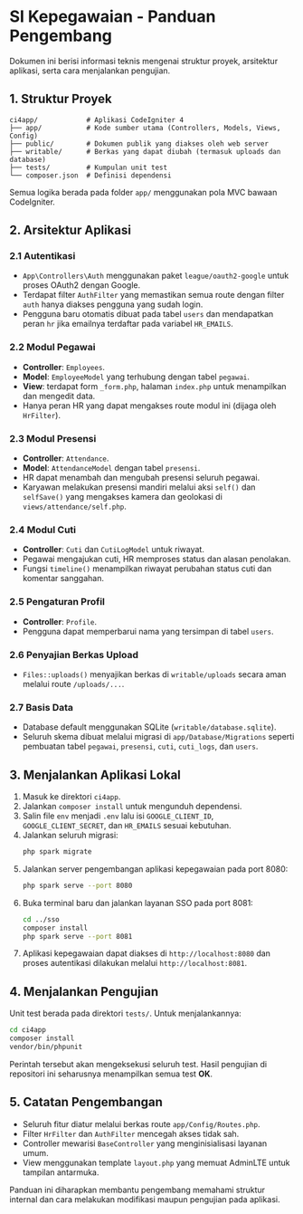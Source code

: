 # SI Kepegawaian - Panduan Pengembang

Dokumen ini berisi informasi teknis mengenai struktur proyek, arsitektur aplikasi, serta cara menjalankan pengujian.

## 1. Struktur Proyek

```
ci4app/            # Aplikasi CodeIgniter 4
├── app/           # Kode sumber utama (Controllers, Models, Views, Config)
├── public/        # Dokumen publik yang diakses oleh web server
├── writable/      # Berkas yang dapat diubah (termasuk uploads dan database)
├── tests/         # Kumpulan unit test
└── composer.json  # Definisi dependensi
```

Semua logika berada pada folder `app/` menggunakan pola MVC bawaan CodeIgniter.

## 2. Arsitektur Aplikasi

### 2.1 Autentikasi

- `App\Controllers\Auth` menggunakan paket `league/oauth2-google` untuk proses OAuth2 dengan Google.
- Terdapat filter `AuthFilter` yang memastikan semua route dengan filter `auth` hanya diakses pengguna yang sudah login.
- Pengguna baru otomatis dibuat pada tabel `users` dan mendapatkan peran `hr` jika emailnya terdaftar pada variabel `HR_EMAILS`.

### 2.2 Modul Pegawai

- **Controller**: `Employees`.
- **Model**: `EmployeeModel` yang terhubung dengan tabel `pegawai`.
- **View**: terdapat form `_form.php`, halaman `index.php` untuk menampilkan dan mengedit data.
- Hanya peran HR yang dapat mengakses route modul ini (dijaga oleh `HrFilter`).

### 2.3 Modul Presensi

- **Controller**: `Attendance`.
- **Model**: `AttendanceModel` dengan tabel `presensi`.
- HR dapat menambah dan mengubah presensi seluruh pegawai.
- Karyawan melakukan presensi mandiri melalui aksi `self()` dan `selfSave()` yang mengakses kamera dan geolokasi di `views/attendance/self.php`.

### 2.4 Modul Cuti

- **Controller**: `Cuti` dan `CutiLogModel` untuk riwayat.
- Pegawai mengajukan cuti, HR memproses status dan alasan penolakan.
- Fungsi `timeline()` menampilkan riwayat perubahan status cuti dan komentar sanggahan.

### 2.5 Pengaturan Profil

- **Controller**: `Profile`.
- Pengguna dapat memperbarui nama yang tersimpan di tabel `users`.

### 2.6 Penyajian Berkas Upload

- `Files::uploads()` menyajikan berkas di `writable/uploads` secara aman melalui route `/uploads/...`.

### 2.7 Basis Data

- Database default menggunakan SQLite (`writable/database.sqlite`).
- Seluruh skema dibuat melalui migrasi di `app/Database/Migrations` seperti pembuatan tabel `pegawai`, `presensi`, `cuti`, `cuti_logs`, dan `users`.

## 3. Menjalankan Aplikasi Lokal

1. Masuk ke direktori `ci4app`.
2. Jalankan `composer install` untuk mengunduh dependensi.
3. Salin file `env` menjadi `.env` lalu isi `GOOGLE_CLIENT_ID`, `GOOGLE_CLIENT_SECRET`, dan `HR_EMAILS` sesuai kebutuhan.
4. Jalankan seluruh migrasi:
   ```bash
   php spark migrate
   ```
5. Jalankan server pengembangan aplikasi kepegawaian pada port 8080:
   ```bash
   php spark serve --port 8080
   ```
6. Buka terminal baru dan jalankan layanan SSO pada port 8081:
   ```bash
   cd ../sso
   composer install
   php spark serve --port 8081
   ```
7. Aplikasi kepegawaian dapat diakses di `http://localhost:8080` dan proses
   autentikasi dilakukan melalui `http://localhost:8081`.

## 4. Menjalankan Pengujian

Unit test berada pada direktori `tests/`. Untuk menjalankannya:

```bash
cd ci4app
composer install
vendor/bin/phpunit
```

Perintah tersebut akan mengeksekusi seluruh test. Hasil pengujian di repositori ini seharusnya menampilkan semua test **OK**.

## 5. Catatan Pengembangan

- Seluruh fitur diatur melalui berkas route `app/Config/Routes.php`.
- Filter `HrFilter` dan `AuthFilter` mencegah akses tidak sah.
- Controller mewarisi `BaseController` yang menginisialisasi layanan umum.
- View menggunakan template `layout.php` yang memuat AdminLTE untuk tampilan antarmuka.

Panduan ini diharapkan membantu pengembang memahami struktur internal dan cara melakukan modifikasi maupun pengujian pada aplikasi.

